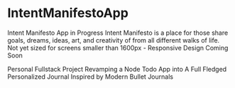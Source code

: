 # IntentManifestoApp
Intent Manifesto App in Progress
Intent Manifesto is a place for those share goals, dreams, ideas, art, and creativity of from all different walks of life.
Not yet sized for screens smaller than 1600px - Responsive Design Coming Soon

Personal Fullstack Project Revamping a Node Todo App into A Full Fledged Personalized Journal
Inspired by Modern Bullet Journals
